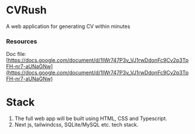 # CVRush

A web application for generating CV within minutes

### Resources
Doc file: [https://docs.google.com/document/d/1IWr747P3v_VJ1rwDdonFc9Cv2p3TpFH-nr7-aUNaGNw](https://docs.google.com/document/d/1IWr747P3v_VJ1rwDdonFc9Cv2p3TpFH-nr7-aUNaGNw)

# Stack
1. The full web app will be built using HTML, CSS and Typescript.
2. Next js, tailwindcss, SQLite/MySQL etc. tech stack.